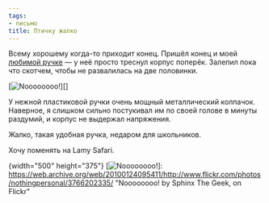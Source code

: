```yaml
---
tags:
- письмо
title: Птичку жалко
---
```


Всему хорошему когда-то приходит конец. Пришёл конец и моей
[любимой ручке][] — у неё просто треснул корпус поперёк. Залепил пока
что скотчем, чтобы не развалилась на две половинки.

[![Noooooooo!][]][]

У нежной пластиковой ручки очень мощный металлический колпачок.
Наверное, я слишком сильно постукивал им по своей голове в минуты
раздумий, и корпус не выдержал напряжения.

Жалко, такая удобная ручка, недаром для школьников.

Хочу поменять на Lamy Safari.

  [любимой ручке]: /web/20100124095411/http://sphinx.net.ru:80/blog/entry/479/
  [Noooooooo!]: https://web.archive.org/web/20100124095411im_/http://farm3.static.flickr.com/2553/3766202335_7fae98bdc1.jpg
  {width="500" height="375"}
  [![Noooooooo!][]]: https://web.archive.org/web/20100124095411/http://www.flickr.com/photos/nothingpersonal/3766202335/
    "Noooooooo! by Sphinx The Geek, on Flickr"
